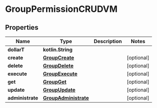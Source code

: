 
# GroupPermissionCRUDVM

## Properties
Name | Type | Description | Notes
------------ | ------------- | ------------- | -------------
**dollarT** | **kotlin.String** |  | 
**create** | [**GroupCreate**](GroupCreate.md) |  |  [optional]
**delete** | [**GroupDelete**](GroupDelete.md) |  |  [optional]
**execute** | [**GroupExecute**](GroupExecute.md) |  |  [optional]
**get** | [**GroupGet**](GroupGet.md) |  |  [optional]
**update** | [**GroupUpdate**](GroupUpdate.md) |  |  [optional]
**administrate** | [**GroupAdministrate**](GroupAdministrate.md) |  |  [optional]



